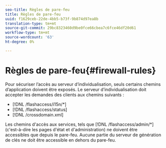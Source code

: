 ```yaml
---
seo-title: Règles de pare-feu
title: Règles de pare-feu
uuid: f1629ceb-22de-4bb5-b73f-9b874d97ea8b
translation-type: tm+mt
source-git-commit: 29bc8323460d9be0fce66cbea7c6fce46df20d61
workflow-type: tm+mt
source-wordcount: '63'
ht-degree: 0%

---
```



# Règles de pare-feu{#firewall-rules}

Pour sécuriser l’accès au serveur d’individualisation, seuls certains chemins d’application doivent être exposés. Le serveur d’individualisation doit accepter les demandes des clients aux chemins suivants :

* [!DNL /flashaccess/i15n/*]
* [!DNL /flashaccess/status]
* [!DNL /crossdomain.xml]

Les chemins d&#39;accès aux services, tels que [!DNL /flashaccess/admin/*] (c&#39;est-à-dire les pages d&#39;état et d&#39;administration) ne doivent être accessibles que depuis le pare-feu. Aucune partie du serveur de génération de clés ne doit être accessible en dehors du pare-feu.
